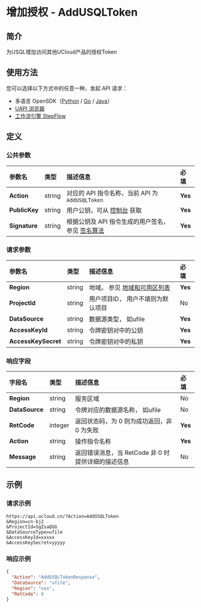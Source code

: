 # 增加授权 - AddUSQLToken

## 简介

为USQL增加访问其他UCloud产品的授权Token





## 使用方法

您可以选择以下方式中的任意一种，发起 API 请求：
- 多语言 OpenSDK（[Python](https://github.com/ucloud/ucloud-sdk-python3) / [Go](https://github.com/ucloud/ucloud-sdk-go) / [Java](https://github.com/ucloud/ucloud-sdk-java)）
- [UAPI 浏览器](https://console.ucloud.cn/uapi/detail?id=AddUSQLToken)
- [工作流引擎 StepFlow](https://console.ucloud.cn/stepflow/manage/)

## 定义

### 公共参数

| 参数名 | 类型 | 描述信息 | 必填 |
|:---|:---|:---|:---|
| **Action**     | string  | 对应的 API 指令名称，当前 API 为 `AddUSQLToken`                        | **Yes** |
| **PublicKey**  | string  | 用户公钥，可从 [控制台](https://console.ucloud.cn/uapi/apikey) 获取                                             | **Yes** |
| **Signature**  | string  | 根据公钥及 API 指令生成的用户签名，参见 [签名算法](api/summary/signature.md)  | **Yes** |

### 请求参数

| 参数名 | 类型 | 描述信息 | 必填 |
|:---|:---|:---|:---|
| **Region** | string | 地域。 参见 [地域和可用区列表](api/summary/regionlist) |**Yes**|
| **ProjectId** | string | 用户项目ID， 用户不填则为默认项目 |No|
| **DataSource** | string | 数据源类型， 如ufile |**Yes**|
| **AccessKeyId** | string | 令牌密钥对中的公钥 |**Yes**|
| **AccessKeySecret** | string | 令牌密钥对中的私钥 |**Yes**|

### 响应字段

| 字段名 | 类型 | 描述信息 | 必填 |
|:---|:---|:---|:---|
| **Region** | string | 服务区域 |No|
| **DataSource** | string | 令牌对应的数据源名称， 如ufile |No|
| **RetCode** | integer | 返回状态码，为 0 则为成功返回，非 0 为失败 |**Yes**|
| **Action** | string | 操作指令名称 |**Yes**|
| **Message** | string | 返回错误消息，当 RetCode 非 0 时提供详细的描述信息 |No|




## 示例

### 请求示例
    
```
https://api.ucloud.cn/?Action=AddUSQLToken
&Region=cn-bj2
&ProjectId=SgZsaQGG
&DataSourceType=ufile
&AccessKeyId=xxxxx
&AccessKeySecret=yyyyy

```

### 响应示例
    
```json
{
  "Action": "AddUSQLTokenResponse",
  "DataSource": "ufile",
  "Region": "xxx",
  "RetCode": 0
}
```




